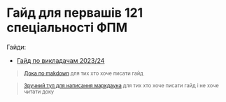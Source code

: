 # Гайд для первашів 121 спеціальності ФПМ
Гайди:

-  [Гайд по викладачам 2023/24](guide.md)

><sub><a href="https://docs.github.com/en/get-started/writing-on-github/getting-started-with-writing-and-formatting-on-github/basic-writing-and-formatting-syntax" target="_blank">Дока по makdown</a> для тих хто хоче писати гайд<sub>

><sub><a href="https://stackedit.io/" target="_blank">Зручний тул для написання маркдауна</a> для тих хто хоче писати гайд і не хоче читати доку<sub>
